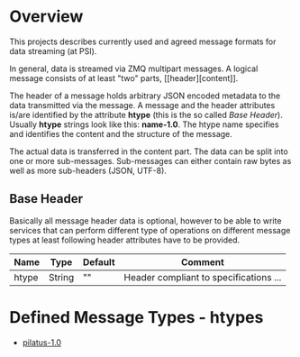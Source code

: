 # Overview
This projects describes currently used and agreed message formats for data streaming (at PSI).

In general, data is streamed via ZMQ multipart messages. A logical message consists of at least "two" parts, [[header][content]].

The header of a message holds arbitrary JSON encoded metadata to the data transmitted via the message.
A message and the header attributes is/are identified by the attribute __htype__ (this is the so called *Base Header*). Usually __htype__ strings look like this: __name-1.0__. The htype name specifies and identifies the content and the structure of the message.

The actual data is transferred in the content part. The data can be split into one or more sub-messages. Sub-messages can either contain raw bytes as well as more sub-headers (JSON, UTF-8).

## Base Header

Basically all message header data is optional, however to be able to write services that can perform different type of operations on different message types at least following header attributes have to be provided.

| Name | Type | Default | Comment |
| ---- | ---- | ------- | ------- |
| htype | String | "" | Header compliant to specifications ...|


# Defined Message Types - htypes

* [pilatus-1.0](pilatus-1.0.md)

